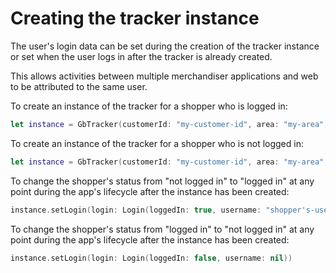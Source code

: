 # Creating the tracker instance

The user's login data can be set during the creation of the tracker instance or set when the user logs in after the tracker is already created.

This allows activities between multiple merchandiser applications and web to be attributed to the same user.

To create an instance of the tracker for a shopper who is logged in:

```swift
let instance = GbTracker(customerId: "my-customer-id", area: "my-area", login: Login(loggedIn: true, username: "shopper's-username"))
```

To create an instance of the tracker for a shopper who is not logged in:

```swift
let instance = GbTracker(customerId: "my-customer-id", area: "my-area", login: Login(loggedIn: false, username: nil))
```

To change the shopper's status from "not logged in" to "logged in" at any point during the app's lifecycle after the instance has been created:

```swift
instance.setLogin(login: Login(loggedIn: true, username: "shopper's-username"))
```

To change the shopper's status from "logged in" to "not logged in" at any point during the app's lifecycle after the instance has been created:

```swift
instance.setLogin(login: Login(loggedIn: false, username: nil))
```

